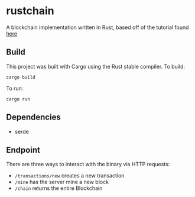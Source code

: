 # rustchain

A blockchain implementation written in Rust, based off of the tutorial
found [here](https://hackernoon.com/learn-blockchains-by-building-one-117428612f46)

## Build

This project was built with Cargo using the Rust stable compiler. To build:

    cargo build

To run:

    cargo run

## Dependencies

- serde

## Endpoint

There are three ways to interact with the binary via HTTP requests:

- `/transactions/new` creates a new transaction 
- `/mine` has the server mine a new block
- `/chain` returns the entire Blockchain
